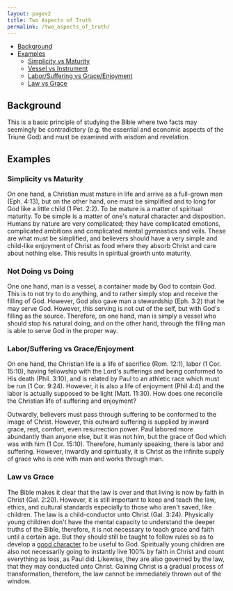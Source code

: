 ```yaml
---
layout: pagev2
title: Two Aspects of Truth
permalink: /two_aspects_of_truth/
---
```

- [Background](#background)
- [Examples](#examples)
  - [Simplicity vs Maturity](#simplicity-vs-maturity)
  - [Vessel vs Instrument](#vessel-vs-instrument)
  - [Labor/Suffering vs Grace/Enjoyment](#laborsuffering-vs-graceenjoyment)
  - [Law vs Grace](#law-vs-grace)

## Background

This is a basic principle of studying the Bible where two facts may seemingly be contradictory (e.g. the essential and economic aspects of the Triune God) and must be examined with wisdom and revelation.

## Examples

### Simplicity vs Maturity

On one hand, a Christian must mature in life and arrive as a full-grown man (Eph. 4:13), but on the other hand, one must be simplified and to long for God like a little child (1 Pet. 2:2). To be mature is a matter of spiritual maturity. To be simple is a matter of one's natural character and disposition. Humans by nature are very complicated; they have complicated emotions, complicated ambitions and complicated mental gymnastics and veils. These are what must be simplified, and believers should have a very simple and child-like enjoyment of Christ as food where they absorb Christ and care about nothing else. This results in spiritual growth unto maturity.

### Not Doing vs Doing

One one hand, man is a vessel, a container made by God to contain God. This is to not try to do anything, and to rather simply stop and receive the filling of God. However, God also gave man a stewardship (Eph. 3:2) that he may serve God. However, this serving is not out of the self, but with God's filling as the source. Therefore, on one hand, man is simply a vessel who should stop his natural doing, and on the other hand, through the filling man is able to serve God in the proper way. 

### Labor/Suffering vs Grace/Enjoyment

On one hand, the Christian life is a life of sacrifice (Rom. 12:1), labor (1 Cor. 15:10), having fellowship with the Lord's sufferings and being conformed to His death (Phil. 3:10), and is related by Paul to an athletic race which must be run (1 Cor. 9:24). However, it is also a life of enjoyment (Phil 4:4) and the labor is actually supposed to be light (Matt. 11:30). How does one reconcile the Christian life of suffering and enjoyment?

Outwardly, believers must pass through suffering to be conformed to the image of Christ. However, this outward suffering is supplied by inward grace, rest, comfort, even resurrection power. Paul labored more abundantly than anyone else, but it was not him, but the grace of God which was with him (1 Cor. 15:10). Therefore, humanly speaking, there is labor and suffering. However, inwardly and spiritually, it is Christ as the infinite supply of grace who is one with man and works through man.

### Law vs Grace

The Bible makes it clear that the law is over and that living is now by faith in Christ (Gal. 2:20). However, it is still important to keep and teach the law, ethics, and cultural standards especially to those who aren't saved, like children. The law is a child-conductor unto Christ (Gal. 3:24). Physically young children don't have the mental capacity to understand the deeper truths of the Bible, therefore, it is not necessary to teach grace and faith until a certain age. But they should still be taught to follow rules so as to develop a [good character](../person_living) to be useful to God. Spiritually young children are also not necessarily going to instantly live 100% by faith in Christ and count everything as loss, as Paul did. Likewise, they are also governed by the law, that they may conducted unto Christ. Gaining Christ is a gradual process of transformation, therefore, the law cannot be immediately thrown out of the window.